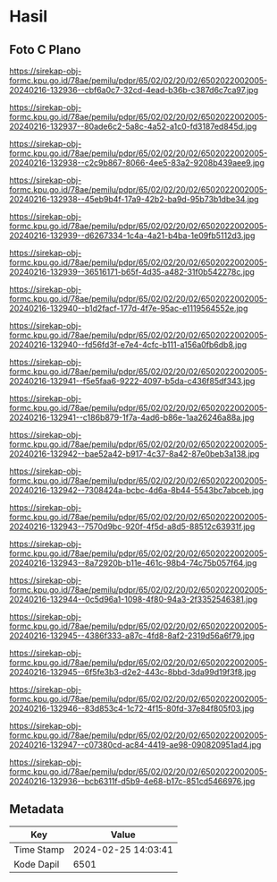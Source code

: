 # Hasil

## Foto C Plano

https://sirekap-obj-formc.kpu.go.id/78ae/pemilu/pdpr/65/02/02/20/02/6502022002005-20240216-132936--cbf6a0c7-32cd-4ead-b36b-c387d6c7ca97.jpg

https://sirekap-obj-formc.kpu.go.id/78ae/pemilu/pdpr/65/02/02/20/02/6502022002005-20240216-132937--80ade6c2-5a8c-4a52-a1c0-fd3187ed845d.jpg

https://sirekap-obj-formc.kpu.go.id/78ae/pemilu/pdpr/65/02/02/20/02/6502022002005-20240216-132938--c2c9b867-8066-4ee5-83a2-9208b439aee9.jpg

https://sirekap-obj-formc.kpu.go.id/78ae/pemilu/pdpr/65/02/02/20/02/6502022002005-20240216-132938--45eb9b4f-17a9-42b2-ba9d-95b73b1dbe34.jpg

https://sirekap-obj-formc.kpu.go.id/78ae/pemilu/pdpr/65/02/02/20/02/6502022002005-20240216-132939--d6267334-1c4a-4a21-b4ba-1e09fb5112d3.jpg

https://sirekap-obj-formc.kpu.go.id/78ae/pemilu/pdpr/65/02/02/20/02/6502022002005-20240216-132939--36516171-b65f-4d35-a482-31f0b542278c.jpg

https://sirekap-obj-formc.kpu.go.id/78ae/pemilu/pdpr/65/02/02/20/02/6502022002005-20240216-132940--b1d2facf-177d-4f7e-95ac-e1119564552e.jpg

https://sirekap-obj-formc.kpu.go.id/78ae/pemilu/pdpr/65/02/02/20/02/6502022002005-20240216-132940--fd56fd3f-e7e4-4cfc-b111-a156a0fb6db8.jpg

https://sirekap-obj-formc.kpu.go.id/78ae/pemilu/pdpr/65/02/02/20/02/6502022002005-20240216-132941--f5e5faa6-9222-4097-b5da-c436f85df343.jpg

https://sirekap-obj-formc.kpu.go.id/78ae/pemilu/pdpr/65/02/02/20/02/6502022002005-20240216-132941--c186b879-1f7a-4ad6-b86e-1aa26246a88a.jpg

https://sirekap-obj-formc.kpu.go.id/78ae/pemilu/pdpr/65/02/02/20/02/6502022002005-20240216-132942--bae52a42-b917-4c37-8a42-87e0beb3a138.jpg

https://sirekap-obj-formc.kpu.go.id/78ae/pemilu/pdpr/65/02/02/20/02/6502022002005-20240216-132942--7308424a-bcbc-4d6a-8b44-5543bc7abceb.jpg

https://sirekap-obj-formc.kpu.go.id/78ae/pemilu/pdpr/65/02/02/20/02/6502022002005-20240216-132943--7570d9bc-920f-4f5d-a8d5-88512c63931f.jpg

https://sirekap-obj-formc.kpu.go.id/78ae/pemilu/pdpr/65/02/02/20/02/6502022002005-20240216-132943--8a72920b-b11e-461c-98b4-74c75b057f64.jpg

https://sirekap-obj-formc.kpu.go.id/78ae/pemilu/pdpr/65/02/02/20/02/6502022002005-20240216-132944--0c5d96a1-1098-4f80-94a3-2f3352546381.jpg

https://sirekap-obj-formc.kpu.go.id/78ae/pemilu/pdpr/65/02/02/20/02/6502022002005-20240216-132945--4386f333-a87c-4fd8-8af2-2319d56a6f79.jpg

https://sirekap-obj-formc.kpu.go.id/78ae/pemilu/pdpr/65/02/02/20/02/6502022002005-20240216-132945--6f5fe3b3-d2e2-443c-8bbd-3da99d19f3f8.jpg

https://sirekap-obj-formc.kpu.go.id/78ae/pemilu/pdpr/65/02/02/20/02/6502022002005-20240216-132946--83d853c4-1c72-4f15-80fd-37e84f805f03.jpg

https://sirekap-obj-formc.kpu.go.id/78ae/pemilu/pdpr/65/02/02/20/02/6502022002005-20240216-132947--c07380cd-ac84-4419-ae98-090820951ad4.jpg

https://sirekap-obj-formc.kpu.go.id/78ae/pemilu/pdpr/65/02/02/20/02/6502022002005-20240216-132936--bcb6311f-d5b9-4e68-b17c-851cd5466976.jpg


## Metadata

| Key        | Value               |
| ---------- | ------------------- |
| Time Stamp | 2024-02-25 14:03:41 |
| Kode Dapil | 6501                |



